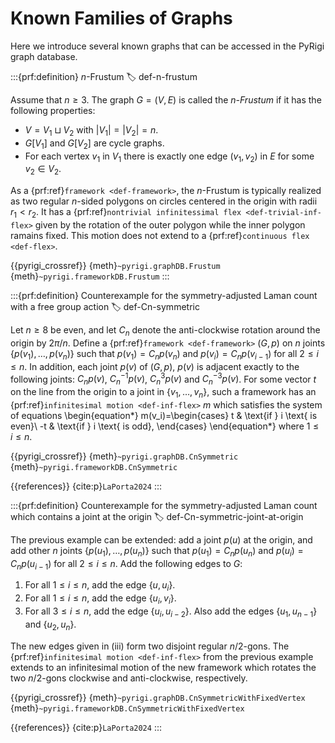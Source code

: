 # Known Families of Graphs

Here we introduce several known graphs that can be accessed in the PyRigi graph database.

:::{prf:definition} $n$-Frustum
:label: def-n-frustum

Assume that $n\geq 3$. The graph $G=(V,E)$ is called the _$n$-Frustum_ if it has the following properties:
* $V = V_1\sqcup V_2$ with $|V_1|=|V_2|=n$.
* $G[V_1]$ and $G[V_2]$ are cycle graphs.
* For each vertex $v_1$ in $V_1$ there is exactly one edge $(v_1,v_2)$ in $E$ for some $v_2 \in V_2$.

As a {prf:ref}`framework <def-framework>`, the $n$-Frustum is typically realized as two regular $n$-sided polygons on circles centered in the origin with radii $r_1<r_2$. It has a {prf:ref}`nontrivial infinitessimal flex <def-trivial-inf-flex>` given by the rotation of the outer polygon while the inner polygon ramains fixed. This motion does not extend to a {prf:ref}`continuous flex <def-flex>`.

{{pyrigi_crossref}} {meth}`~pyrigi.graphDB.Frustum`
{meth}`~pyrigi.frameworkDB.Frustum`
:::


:::{prf:definition} Counterexample for the symmetry-adjusted Laman count with a free group action
:label: def-Cn-symmetric

Let $n\geq8$ be even, and let $C_n$ denote the anti-clockwise rotation around the origin by $2\pi/n$. 
Define a {prf:ref}`framework <def-framework>` $(G,p)$ on $n$ joints $\{p(v_1),\dots,p(v_n)\}$ such that $p(v_1)=C_np(v_n)$ and $p(v_i)=C_np(v_{i-1})$ for all $2\leq i\leq n$. In addition, each joint $p(v)$ of $(G,p)$, $p(v)$ is adjacent exactly to the following joints: $C_np(v)$, $C_n^{-1}p(v)$, $C_n^3p(v)$ and $C_n^{-3}p(v)$. For some vector $t$ on the line from the origin to a joint in $\{v_1,\dots,v_n\}$, such a framework has an {prf:ref}`infinitesimal motion <def-inf-flex>` $m$ which satisfies the system of equations
\begin{equation*}
    m(v_i)=\begin{cases}
        t & \text{if } i \text{ is even}\\
        -t & \text{if } i \text{ is odd},
    \end{cases}
\end{equation*}
where $1\leq i\leq n$.

{{pyrigi_crossref}} {meth}`~pyrigi.graphDB.CnSymmetric`
{meth}`~pyrigi.frameworkDB.CnSymmetric`

{{references}} {cite:p}`LaPorta2024`
:::

:::{prf:definition} Counterexample for the symmetry-adjusted Laman count which contains a joint at the origin
:label: def-Cn-symmetric-joint-at-origin

The previous example can be extended: add a joint $p(u)$ at the origin, and add other $n$ joints $\{p(u_1),\dots,p(u_n)\}$ such that $p(u_1)=C_np(u_n)$ and $p(u_i)=C_np(u_{i-1})$ for all $2\leq i\leq n$. Add the following edges to $G$:
1. For all $1\leq i\leq n$, add the edge $\{u,u_i\}$.
2. For all $1\leq i\leq n$, add the edge $\{u_i,v_i\}$.
3. For all $3\leq i\leq n$, add the edge $\{u_i,u_{i-2}\}$. Also add the edges $\{u_1,u_{n-1}\}$ and $\{u_2,u_n\}$.

The new edges given in (iii) form two disjoint regular $n/2$-gons. The {prf:ref}`infinitesimal motion <def-inf-flex>` from the previous example extends to an infinitesimal motion of the new framework which rotates the two $n/2$-gons clockwise and anti-clockwise, respectively.

{{pyrigi_crossref}} {meth}`~pyrigi.graphDB.CnSymmetricWithFixedVertex`
{meth}`~pyrigi.frameworkDB.CnSymmetricWithFixedVertex`

{{references}} {cite:p}`LaPorta2024`
:::